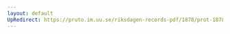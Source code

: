 ```yaml
---
layout: default
UpRedirect: https://pruto.im.uu.se/riksdagen-records-pdf/1878/prot-1878--fk--047.pdf
---
```

